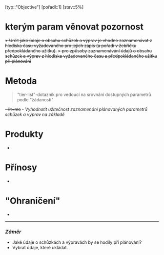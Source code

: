 [typ::"Objective"] [pořadí::1] [stav::5%]
# kterým param věnovat pozornost
~~>  Určit jaké údaje o obsahu schůzek a výprav je vhodné zaznamenávat z hlediska času vyžadovaného pro jejich zápis (a pořadí v žebříčku předpokládaného užitku).~~
~~>  pro způsoby zaznamenávání údajů o obsahu schůzek a výprav z hlediska vyžadovaného času a předpokládaného užitku při plánování~~

> 
# Metoda
> "tier-list"-dotazník pro vedoucí na srovnání dostupných parametrů podle "žádanosti"

~~- lit+me~~
*- Vyhodnotit užitečnost zaznamenání plánovaných parametrů schůzek a výprav na základě* 
# Produkty
- 
# Přínosy
- 
# "Ohraničení"
- 



---
### *Záměr*
- Jaké údaje o schůzkách a výpravách by se hodily při plánování?
- Vybrat údaje, které ukládat.